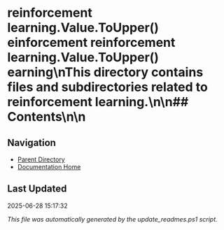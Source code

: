 ﻿# reinforcement learning.Value.ToUpper() einforcement  reinforcement learning.Value.ToUpper() earning\nThis directory contains files and subdirectories related to reinforcement learning.\n\n## Contents\n<!-- toc -->\n
## Navigation

- [Parent Directory](../)
- [Documentation Home](../../)

## Last Updated

2025-06-28 15:17:32

*This file was automatically generated by the update_readmes.ps1 script.*